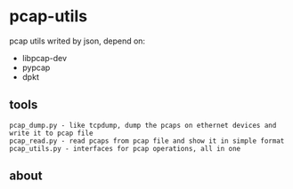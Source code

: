 # pcap-utils

pcap utils writed by json, depend on:
* libpcap-dev
* pypcap
* dpkt

## tools
```
pcap_dump.py - like tcpdump, dump the pcaps on ethernet devices and write it to pcap file
pcap_read.py - read pcaps from pcap file and show it in simple format
pcap_utils.py - interfaces for pcap operations, all in one
```

## about